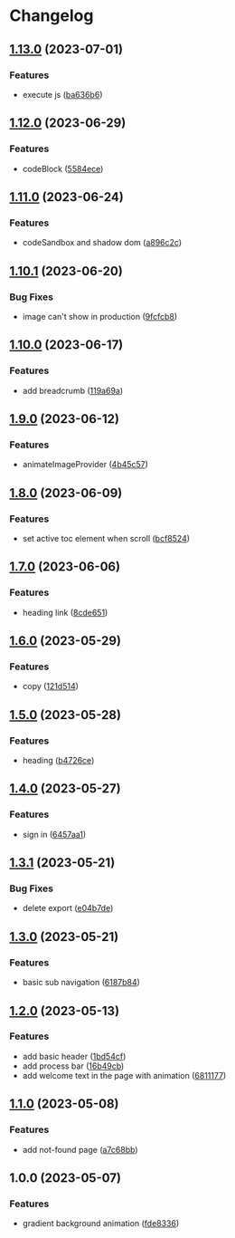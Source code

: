 # Changelog

## [1.13.0](https://github.com/18888628835/oh-my-note/compare/v1.12.0...v1.13.0) (2023-07-01)


### Features

* execute js ([ba636b6](https://github.com/18888628835/oh-my-note/commit/ba636b627ffcdf4b966495a357a776f60cd61047))

## [1.12.0](https://github.com/18888628835/oh-my-note/compare/v1.11.0...v1.12.0) (2023-06-29)


### Features

* codeBlock ([5584ece](https://github.com/18888628835/oh-my-note/commit/5584ece0d25d855c7f8ca44fc81d7f0520ef3898))

## [1.11.0](https://github.com/18888628835/oh-my-note/compare/v1.10.1...v1.11.0) (2023-06-24)


### Features

* codeSandbox and shadow dom ([a896c2c](https://github.com/18888628835/oh-my-note/commit/a896c2cc4e18420b6d404099051d48eab2cf5b20))

## [1.10.1](https://github.com/18888628835/oh-my-note/compare/v1.10.0...v1.10.1) (2023-06-20)


### Bug Fixes

* image can't show in production ([9fcfcb8](https://github.com/18888628835/oh-my-note/commit/9fcfcb8db706ce3f3a399dfbb570917d8ad3e5b5))

## [1.10.0](https://github.com/18888628835/oh-my-note/compare/v1.9.0...v1.10.0) (2023-06-17)


### Features

* add breadcrumb ([119a69a](https://github.com/18888628835/oh-my-note/commit/119a69adf51a75fe1cd08562a2723e635aac79ec))

## [1.9.0](https://github.com/18888628835/oh-my-note/compare/v1.8.0...v1.9.0) (2023-06-12)


### Features

* animateImageProvider ([4b45c57](https://github.com/18888628835/oh-my-note/commit/4b45c570175dba82e72e67294952e7332d65e265))

## [1.8.0](https://github.com/18888628835/oh-my-note/compare/v1.7.0...v1.8.0) (2023-06-09)


### Features

* set active toc element when scroll ([bcf8524](https://github.com/18888628835/oh-my-note/commit/bcf8524ee05f1a7bd8cfa5b5704f83cbc9bcbde1))

## [1.7.0](https://github.com/18888628835/oh-my-note/compare/v1.6.0...v1.7.0) (2023-06-06)


### Features

* heading link ([8cde651](https://github.com/18888628835/oh-my-note/commit/8cde651ea39cdefc1106df63ce52fc2062b4dffa))

## [1.6.0](https://github.com/18888628835/oh-my-note/compare/v1.5.0...v1.6.0) (2023-05-29)


### Features

* copy ([121d514](https://github.com/18888628835/oh-my-note/commit/121d514367535769d6072998ba2f3fd0920344dc))

## [1.5.0](https://github.com/18888628835/oh-my-note/compare/v1.4.0...v1.5.0) (2023-05-28)


### Features

* heading ([b4726ce](https://github.com/18888628835/oh-my-note/commit/b4726ce151082a34b82f9086a980285c85fa5c6e))

## [1.4.0](https://github.com/18888628835/oh-my-note/compare/v1.3.1...v1.4.0) (2023-05-27)


### Features

* sign in ([6457aa1](https://github.com/18888628835/oh-my-note/commit/6457aa1cd8e0ca6225da7c481bfb0c0ca95c0362))

## [1.3.1](https://github.com/18888628835/oh-my-note/compare/v1.3.0...v1.3.1) (2023-05-21)


### Bug Fixes

* delete export ([e04b7de](https://github.com/18888628835/oh-my-note/commit/e04b7dec1c3e9bde052dcd3660c9046816d63a62))

## [1.3.0](https://github.com/18888628835/oh-my-note/compare/v1.2.0...v1.3.0) (2023-05-21)


### Features

* basic sub navigation ([6187b84](https://github.com/18888628835/oh-my-note/commit/6187b84bfe51e4bcc5fefabfd31cb39bb61b1386))

## [1.2.0](https://github.com/18888628835/oh-my-note/compare/v1.1.0...v1.2.0) (2023-05-13)


### Features

* add basic header ([1bd54cf](https://github.com/18888628835/oh-my-note/commit/1bd54cfab3432539c1b93ae91d5df917bbde6deb))
* add process bar ([16b49cb](https://github.com/18888628835/oh-my-note/commit/16b49cb45bfd659ae66cfc344a895bbe294d793b))
* add welcome text in the page with animation ([6811177](https://github.com/18888628835/oh-my-note/commit/68111775efe302208f693954c2ea3c778e1f592f))

## [1.1.0](https://github.com/18888628835/oh-my-note/compare/v1.0.0...v1.1.0) (2023-05-08)


### Features

* add not-found page ([a7c68bb](https://github.com/18888628835/oh-my-note/commit/a7c68bbefdf173aa772bdbb4fffb435cf3b19020))

## 1.0.0 (2023-05-07)


### Features

* gradient background animation ([fde8336](https://github.com/18888628835/oh-my-note/commit/fde8336f4b3442f1f7953851c657e7029d569704))
